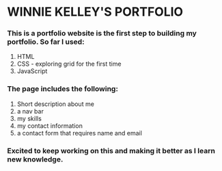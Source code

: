 # WINNIE KELLEY'S PORTFOLIO

### This is a portfolio website is the first step to building my portfolio. So far I used:

1. HTML
2. CSS - exploring grid for the first time
3. JavaScript

### The page includes the following:

1. Short description about me
2. a nav bar
3. my skills
4. my contact information
5. a contact form that requires name and email

### Excited to keep working on this and making it better as I learn new knowledge.